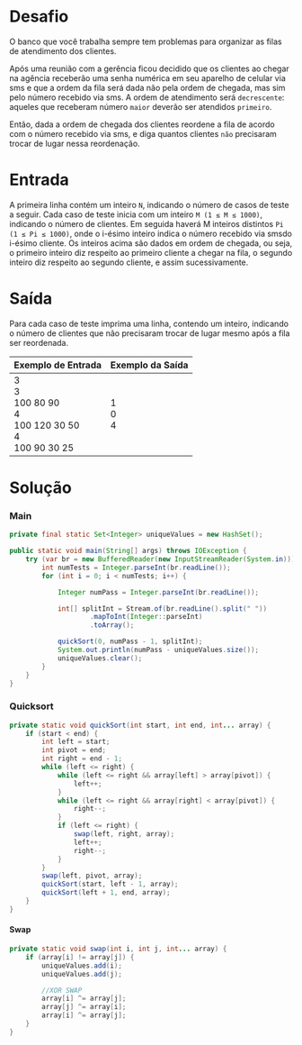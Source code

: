 # Desafio

O banco que você trabalha sempre tem problemas para organizar as filas de atendimento dos clientes.

Após uma reunião com a gerência ficou decidido que os clientes ao chegar na agência receberão uma
senha numérica em seu aparelho de celular via sms e que a ordem da fila será dada não pela ordem de chegada,
mas sim pelo número recebido via sms. A ordem de atendimento será `decrescente`: aqueles que receberam número `maior` deverão ser atendidos `primeiro`. 

Então, dada a ordem de chegada dos clientes reordene a fila de acordo com o número recebido via sms,
e diga quantos clientes `não` precisaram trocar de lugar nessa reordenação.

# Entrada

A primeira linha contém um inteiro `N`, indicando o número de casos de teste a seguir.
Cada caso de teste inicia com um inteiro `M (1 ≤ M ≤ 1000)`, indicando o número
de clientes. Em seguida haverá M inteiros distintos
`Pi (1 ≤ Pi ≤ 1000)`, onde o i-ésimo inteiro indica o número recebido via smsdo i-ésimo cliente.
Os inteiros acima são dados em ordem de chegada, ou seja, 
o primeiro inteiro diz respeito ao primeiro cliente a chegar na fila,
o segundo inteiro diz respeito ao segundo cliente, e assim sucessivamente.

# Saída

Para cada caso de teste imprima uma linha, contendo um inteiro, indicando o 
número de clientes que não precisaram trocar de lugar mesmo após a fila ser 
reordenada.

| Exemplo de Entrada | Exemplo da Saída |
| ------------------ | ---------------- |
| 3<br>3<br>100 80 90<br>4<br>100 120 30 50<br>4<br>100 90 30 25| 1<br>0<br>4|

# Solução

### Main

```java
private final static Set<Integer> uniqueValues = new HashSet();

public static void main(String[] args) throws IOException {
    try (var br = new BufferedReader(new InputStreamReader(System.in))) {
        int numTests = Integer.parseInt(br.readLine());
        for (int i = 0; i < numTests; i++) {

            Integer numPass = Integer.parseInt(br.readLine());

            int[] splitInt = Stream.of(br.readLine().split(" "))
                    .mapToInt(Integer::parseInt)
                    .toArray();

            quickSort(0, numPass - 1, splitInt);
            System.out.println(numPass - uniqueValues.size());
            uniqueValues.clear();
        }
    }
}
```

### Quicksort
```java
private static void quickSort(int start, int end, int... array) {
    if (start < end) {
        int left = start;
        int pivot = end;
        int right = end - 1;
        while (left <= right) {
            while (left <= right && array[left] > array[pivot]) {
                left++;
            }
            while (left <= right && array[right] < array[pivot]) {
                right--;
            }
            if (left <= right) {
                swap(left, right, array);
                left++;
                right--;
            }
        }
        swap(left, pivot, array);
        quickSort(start, left - 1, array);
        quickSort(left + 1, end, array);
    }
}
```
#### Swap

```java
private static void swap(int i, int j, int... array) {
    if (array[i] != array[j]) {
        uniqueValues.add(i);
        uniqueValues.add(j);

        //XOR SWAP
        array[i] ^= array[j];
        array[j] ^= array[i];
        array[i] ^= array[j];
    }
}

```
